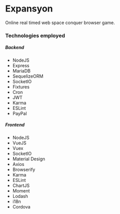 # Expansyon
Online real timed web space conquer browser game.
### Technologies employed
##### Backend
* NodeJS
* Express
* MariaDB
* SequelizeORM
* SocketIO
* Fixtures
* Cron
* JWT
* Karma
* ESLint
* PayPal
##### Frontend
* NodeJS
* VueJS
* Vuex
* SocketIO
* Material Design
* Axios
* Browserify
* Karma
* ESLint
* ChartJS
* Moment
* Lodash
* i18n
* Cordova
